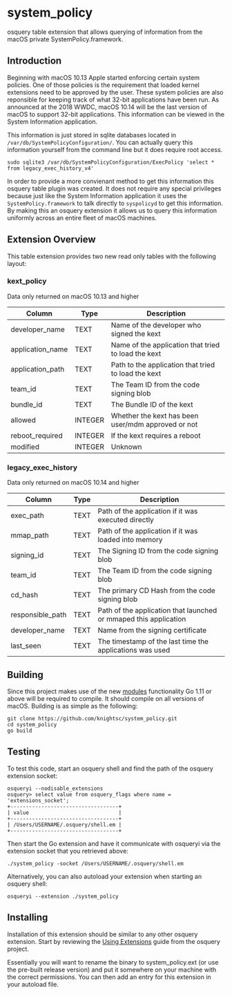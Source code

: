 # system_policy

osquery table extension that allows querying of information from the macOS private SystemPolicy.framework.

## Introduction

Beginning with macOS 10.13 Apple started enforcing certain system policies. One of those policies is the requirement that loaded kernel extensions need to be approved by the user. These system policies are also reponsible for keeping track of what 32-bit applications have been run. As announced at the 2018 WWDC, macOS 10.14 will be the last version of macOS to support 32-bit applications. This information can be viewed in the System Information application.

This information is just stored in sqlite databases located in `/var/db/SystemPolicyConfiguration/`. You can actually query this information yourself from the command line but it does require root access.

```
sudo sqlite3 /var/db/SystemPolicyConfiguration/ExecPolicy 'select * from legacy_exec_history_v4'
```

In order to provide a more convienant method to get this information this osquery table plugin was created. It does not require any special privileges because just like the System Information application it uses the `SystemPolicy.framework` to talk directly to `syspolicyd` to get this information. By making this an osquery extension it allows us to query this information uniformly across an entire fleet of macOS machines.

## Extension Overview

This table extension provides two new read only tables with the following layout:

### kext\_policy
Data only returned on macOS 10.13 and higher

| Column           | Type    | Description                                         |
|------------------|---------|-----------------------------------------------------|
| developer_name   | TEXT    | Name of the developer who signed the kext           |
| application_name | TEXT    | Name of the application that tried to load the kext |
| application_path | TEXT    | Path to the application that tried to load the kext |
| team_id          | TEXT    | The Team ID from the code signing blob              |
| bundle_id        | TEXT    | The Bundle ID of the kext                           |
| allowed          | INTEGER | Whether the kext has been user/mdm approved or not  |
| reboot_required  | INTEGER | If the kext requires a reboot                       |
| modified         | INTEGER | Unknown                                             |

### legacy\_exec\_history
Data only returned on macOS 10.14 and higher

| Column           | Type | Description                                                      |
|------------------|------|------------------------------------------------------------------|
| exec_path        | TEXT | Path of the application if it was executed directly              |
| mmap_path        | TEXT | Path of the application if it was loaded into memory             |
| signing_id       | TEXT | The Signing ID from the code signing blob                        |
| team_id          | TEXT | The Team ID from the code signing blob                           |
| cd_hash          | TEXT | The primary CD Hash from the code signing blob                   |
| responsible_path | TEXT | Path of the application that launched or mmaped this application |
| developer_name   | TEXT | Name from the signing certificate                                |
| last_seen        | TEXT | The timestamp of the last time the applications was used         |

## Building

Since this project makes use of the new [modules](https://github.com/golang/go/wiki/Modules) functionality Go 1.11 or above will be required to compile. It should compile on all versions of macOS. Building is as simple as the following:

```
git clone https://github.com/knightsc/system_policy.git 
cd system_policy
go build
```

## Testing

To test this code, start an osquery shell and find the path of the osquery extension socket:

```
osqueryi --nodisable_extensions
osquery> select value from osquery_flags where name = 'extensions_socket';
+-----------------------------------+
| value                             |
+-----------------------------------+
| /Users/USERNAME/.osquery/shell.em |
+-----------------------------------+
```

Then start the Go extension and have it communicate with osqueryi via the extension socket that you retrieved above:

```
./system_policy -socket /Users/USERNAME/.osquery/shell.em
```

Alternatively, you can also autoload your extension when starting an osquery shell:

```
osqueryi --extension ./system_policy
```

## Installing

Installation of this extension should be similar to any other osquery extension. Start by reviewing the [Using Extensions](https://osquery.readthedocs.io/en/stable/deployment/extensions/) guide from the osquery project.

Essentially you will want to rename the binary to system_policy.ext (or use the pre-built release version) and put it somewhere on your machine with the correct permissions. You can then add an entry for this extension in your autoload file.
